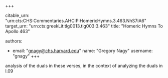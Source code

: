 +++


citable_urn: "urn:cts:CHS:Commentaries.AHCIP:HomericHymns.3.463.NhS7iA6"
target_urn: "urn:cts:greekLit:tlg0013.tlg003:3.463"
title: "Homeric Hymns To Apollo 463"

authors:
- email: "gnagy@chs.harvard.edu"
  name: "Gregory Nagy"
  username: "gnagy"
+++

<p>analysis of the duals in these verses, in the context of analyzing the duals in I.09</p>
